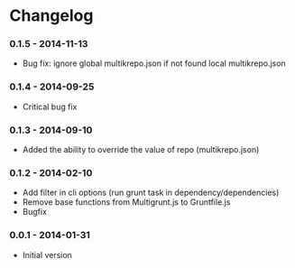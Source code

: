 # Changelog

### 0.1.5 - 2014-11-13
- Bug fix: ignore global multikrepo.json if not found local multikrepo.json


### 0.1.4 - 2014-09-25
- Critical bug fix


### 0.1.3 - 2014-09-10
- Added the ability to override the value of repo (multikrepo.json)


### 0.1.2 - 2014-02-10
- Add filter in cli options (run grunt task in dependency/dependencies)
- Remove base functions from Multigrunt.js to Gruntfile.js
- Bugfix


### 0.0.1 - 2014-01-31
- Initial version
